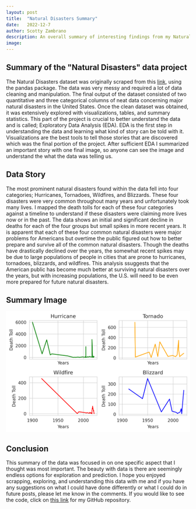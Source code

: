 ```yaml
---
layout: post
title:  "Natural Disasters Summary"
date:   2022-12-7
author: Scotty Zambrano
description: An overall summary of interesting findings from my Natural Disasters data. 
image: 
---
```


## Summary of the "Natural Disasters" data project
The Natural Disasters dataset was originally scraped from this [link](https://en.wikipedia.org/wiki/List_of_natural_disasters_in_the_United_States), using the pandas package. The data was very messy and required a lot of data cleaning and manipulation. The final output of the dataset consisted of two quantitative and three categorical columns of neat data concerning major natural disasters in the United States. Once the clean dataset was obtained, it was extensively explored with visualizations, tables, and summary statistics. This part of the project is crucial to better understand the data and is called; Exploratory Data Analysis (EDA). 
EDA is the first step in understanding the data and learning what kind of story can be told with it. Visualizations are the best tools to tell those stories that are discovered which was the final portion of the project. After sufficient EDA I summarized an important story with one final image, so anyone can see the image and understand the what the data was telling us. 

## Data Story
The most prominent natural disasters found within the data fell into four categories; Hurricanes, Tornadoes, Wildfires, and Blizzards. These four disasters were very common throughout many years and unfortunately took many lives. I mapped the death tolls for each of these four categories against a timeline to understand if these disasters were claiming more lives now or in the past. The data shows an initial and significant decline in deaths for each of the four groups but small spikes in more recent years. It is apparent that each of these four common natural disasters were major problems for Americans but overtime the public figured out how to better prepare and survive all of the common natural disasters. Though the deaths have drastically declined over the years, the somewhat recent spikes may be due to large populations of people in cities that are prone to hurricanes, tornadoes, blizzards, and wildfires. This analysis ssuggests that the American public has become much better at surviving natural disasters over the years, but with increasing populations, the U.S. will need to be even more prepared for future natural disasters.

## Summary Image
![Deaths](https://github.com/ScottyZam/stat386-projects/raw/main/assets/images/plot.png)

## Conclusion
This summary of the data was focused in on one specific aspect that I thought was most important. The beauty with data is there are seemingly endless options for exploration and prediction. I hope you enjoyed scrapping, exploring, and understanding this data with me and if you have any suggestions on what I could have done differently or what I could do in future posts, please let me know in the comments. If you would like to see the code, click on [this link](https://github.com/ScottyZam/WebScraping) for my GitHub repository. 
